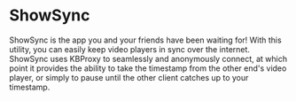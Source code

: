 # ShowSync

ShowSync is the app you and your friends have been waiting for! With this utility, you can easily keep video players in sync over the internet. ShowSync uses KBProxy to seamlessly and anonymously connect, at which point it provides the ability to take the timestamp from the other end's video player, or simply to pause until the other client catches up to your timestamp.
